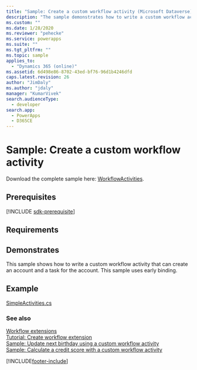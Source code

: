 ```yaml
---
title: "Sample: Create a custom workflow activity (Microsoft Dataverse) | Microsoft Docs"
description: "The sample demonstrates how to write a custom workflow activity that can create an account and a task for the account. This sample uses early binding."
ms.custom: ""
ms.date: 1/28/2020
ms.reviewer: "pehecke"
ms.service: powerapps
ms.suite: ""
ms.tgt_pltfrm: ""
ms.topic: sample
applies_to: 
  - "Dynamics 365 (online)"
ms.assetid: 6d498e86-8702-43ed-bf76-96d1b4246dfd
caps.latest.revision: 26
author: "JimDaly"
ms.author: "jdaly"
manager: "KumarVivek"
search.audienceType: 
  - developer
search.app: 
  - PowerApps
  - D365CE
---
```

# Sample: Create a custom workflow activity



Download the complete sample here: [WorkflowActivities](https://github.com/microsoft/PowerApps-Samples/tree/master/cds/orgsvc/C%23/WorkflowActivities).

## Prerequisites

[!INCLUDE [sdk-prerequisite](../../../includes/sdk-prerequisite.md)]

  
## Requirements  

<!-- TODO: This sample will not use the SDK helper classes -->
  
## Demonstrates  

This sample shows how to write a custom workflow activity that can create an account and a task for the account. This sample uses early binding.  
  
## Example  

[SimpleActivities.cs](https://github.com/microsoft/PowerApps-Samples/blob/master/cds/orgsvc/C%23/WorkflowActivities/WorkflowActivities/SimpleActivities.cs)

### See also 
 
[Workflow extensions](workflow-extensions.md)<br />
[Tutorial: Create workflow extension](tutorial-create-workflow-extension.md)<br />
[Sample: Update next birthday using a custom workflow activity](sample-update-next-birthday-using-custom-workflow-activity.md)<br />
[Sample: Calculate a credit score with a custom workflow activity](sample-calculate-credit-score-custom-workflow-activity.md)



[!INCLUDE[footer-include](../../../includes/footer-banner.md)]
